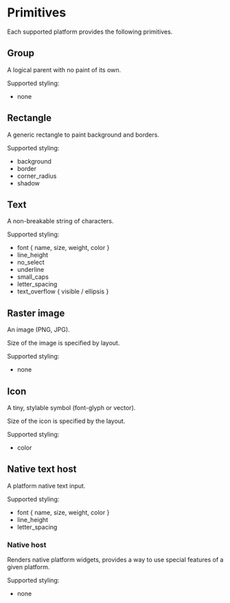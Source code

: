 # Primitives

Each supported platform provides the following primitives.

## Group

A logical parent with no paint of its own.

Supported styling:

- none

## Rectangle

A generic rectangle to paint background and borders.

Supported styling:

- background
- border
- corner_radius
- shadow

## Text

A non-breakable string of characters.

Supported styling:

- font { name, size, weight, color }
- line_height
- no_select
- underline
- small_caps
- letter_spacing
- text_overflow { visible / ellipsis }

## Raster image

An image (PNG, JPG).

Size of the image is specified by layout.

Supported styling:

- none

## Icon

A tiny, stylable symbol (font-glyph or vector).

Size of the icon is specified by the layout.

Supported styling:

- color

## Native text host

A platform native text input.

Supported styling:

- font { name, size, weight, color }
- line_height
- letter_spacing

### Native host

Renders native platform widgets, provides a way to use special features of a given platform.

Supported styling:

- none
